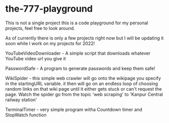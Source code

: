 # the-777-playground

This is not a single project this is a code playground for my personal projects, feel free to look around. 

As of currently there is only a few projects right now but I will be updating it soon while I work on my projects for 2022!

YouTubeVideoDownloader - A simple script that downloads whatever YouTube video url you give it

PasswordSafe - A program to generate passwords and keep them safe!

WikiSpider - this simple web crawler will go onto the wikipage you specify in the startingURL variable. 
            it then will go on an endless loop of choosing random links on that wiki page until it either gets stuck
            or can't request the page. Watch the spider go from the topic 'web scraping' to 'Kanpur Central railway station'

TerminalTimer - very simple program witha Countdown timer and StopWatch function
